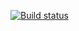 [![Build status](https://ci.appveyor.com/api/projects/status/tw6quuc0h5hwk56o?svg=true)](https://ci.appveyor.com/project/rubinov2016/aqa-1-2-gradle-api-ci-task3-postman-echo)